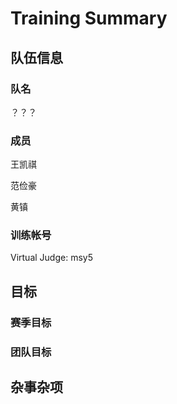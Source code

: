 # Training Summary

## 队伍信息

### 队名

？？？

### 成员

王凯祺

范俭豪

黄镇

### 训练帐号

Virtual Judge: msy5

## 目标

### 赛季目标

### 团队目标

## 杂事杂项
